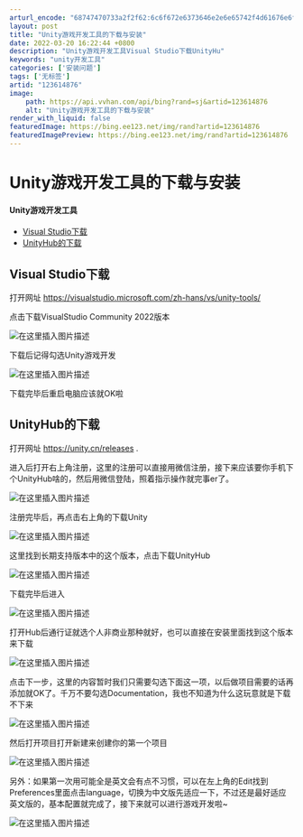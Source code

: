 ```yaml
---
arturl_encode: "68747470733a2f2f62:6c6f672e6373646e2e6e65742f4d61676e6f6c69615f48652f:61727469636c652f64657461696c732f313233363134383736"
layout: post
title: "Unity游戏开发工具的下载与安装"
date: 2022-03-20 16:22:44 +0800
description: "Unity游戏开发工具Visual Studio下载UnityHu"
keywords: "unity开发工具"
categories: ['安装问题']
tags: ['无标签']
artid: "123614876"
image:
    path: https://api.vvhan.com/api/bing?rand=sj&artid=123614876
    alt: "Unity游戏开发工具的下载与安装"
render_with_liquid: false
featuredImage: https://bing.ee123.net/img/rand?artid=123614876
featuredImagePreview: https://bing.ee123.net/img/rand?artid=123614876
---
```


# Unity游戏开发工具的下载与安装

#### Unity游戏开发工具

* [Visual Studio下载](#Visual_Studio_1)
* [UnityHub的下载](#UnityHub_10)

## Visual Studio下载

打开网址
<https://visualstudio.microsoft.com/zh-hans/vs/unity-tools/>

点击下载VisualStudio Community 2022版本
  
![在这里插入图片描述](https://i-blog.csdnimg.cn/blog_migrate/1f942e1c85efdafb9cf03104df0cc8c1.png)
  
下载后记得勾选Unity游戏开发
  
![在这里插入图片描述](https://i-blog.csdnimg.cn/blog_migrate/00c9e5b5b2fbd7964b732fd1d2fb86c5.png)
  
下载完毕后重启电脑应该就OK啦

## UnityHub的下载

打开网址
<https://unity.cn/releases>
.

进入后打开右上角注册，这里的注册可以直接用微信注册，接下来应该要你手机下个UnityHub啥的，然后用微信登陆，照着指示操作就完事er了。
  
![在这里插入图片描述](https://i-blog.csdnimg.cn/blog_migrate/c43f3945d3b273a5a280e703c9efcd80.png)
  
注册完毕后，再点击右上角的下载Unity
  
![在这里插入图片描述](https://i-blog.csdnimg.cn/blog_migrate/a86e90f36321e53c0049b803d42f1ca6.png)

这里找到长期支持版本中的这个版本，点击下载UnityHub
  
![在这里插入图片描述](https://i-blog.csdnimg.cn/blog_migrate/5f018aa42f548560fbe1def8a3fc454a.png)
  
下载完毕后进入
  
![在这里插入图片描述](https://i-blog.csdnimg.cn/blog_migrate/fa5b17c728b794ee43cf1b3b78e17e55.png)

打开Hub后通行证就选个人非商业那种就好，也可以直接在安装里面找到这个版本来下载
  
![在这里插入图片描述](https://i-blog.csdnimg.cn/blog_migrate/4005a954631095756eb687b229f08f1e.png)

点击下一步，这里的内容暂时我们只需要勾选下面这一项，以后做项目需要的话再添加就OK了。千万不要勾选Documentation，我也不知道为什么这玩意就是下载不下来
  
![在这里插入图片描述](https://i-blog.csdnimg.cn/blog_migrate/92f84902beefc16f934d5ff38a653dff.png)
  
然后打开项目打开新建来创建你的第一个项目
  
![在这里插入图片描述](https://i-blog.csdnimg.cn/blog_migrate/4594aa3dff65ec236d05c831e871911b.png)

另外：如果第一次用可能全是英文会有点不习惯，可以在左上角的Edit找到Preferences里面点击language，切换为中文版先适应一下，不过还是最好适应英文版的，基本配置就完成了，接下来就可以进行游戏开发啦~
  
![在这里插入图片描述](https://i-blog.csdnimg.cn/blog_migrate/66df8dca7f71a966e198bd4e6d2a22c4.png)
